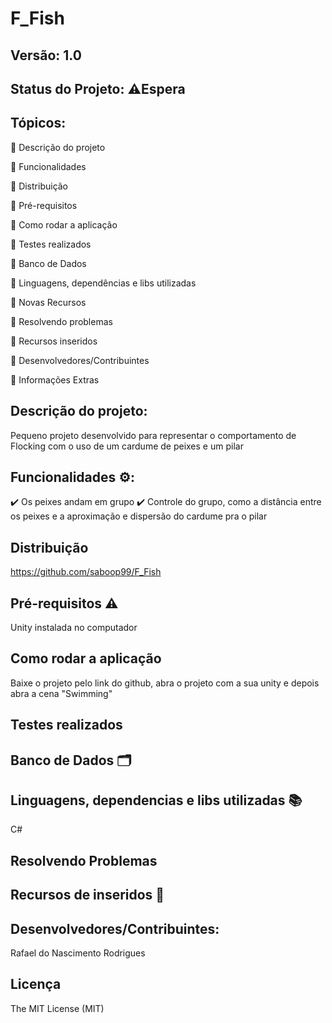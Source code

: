 # F_Fish

 ## Versão: 1.0
 
 ## Status do Projeto: ⚠️Espera 
 
 ## Tópicos:
 
🔹 Descrição do projeto

🔹 Funcionalidades

🔹 Distribuição

🔹 Pré-requisitos

🔹 Como rodar a aplicação

🔹 Testes realizados

🔹 Banco de Dados

🔹 Linguagens, dependências e libs utilizadas

🔹 Novas Recursos

🔹 Resolvendo problemas

🔹 Recursos inseridos

🔹 Desenvolvedores/Contribuintes

🔹 Informações Extras

## Descrição do projeto:
Pequeno projeto desenvolvido para representar o comportamento de Flocking com o uso de um cardume de peixes e um pilar

## Funcionalidades ⚙️:
✔️ Os peixes andam em grupo
✔️ Controle do grupo, como a distância entre os peixes e a aproximação e dispersão do cardume pra o pilar

## Distribuição
https://github.com/saboop99/F_Fish

## Pré-requisitos ⚠️

Unity instalada no computador

## Como rodar a aplicação

Baixe o projeto pelo link do github, abra o projeto com a sua unity e depois abra a cena "Swimming"

## Testes realizados

## Banco de Dados 🗂️

## Linguagens, dependencias e libs utilizadas 📚

C#

## Resolvendo Problemas

## Recursos de inseridos 🧰

## Desenvolvedores/Contribuintes:

Rafael do Nascimento Rodrigues

## Licença

The MIT License (MIT)
